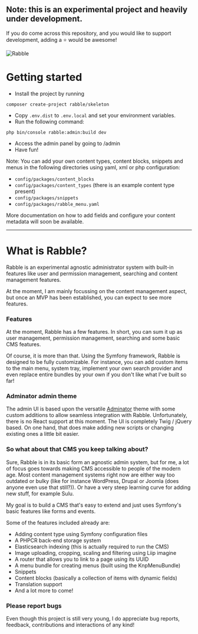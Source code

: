 ## Note: this is an experimental project and heavily under development.
If you do come across this repository, and you would like to support development, adding a :star: would be awesome!

![Rabble](https://i.imgur.com/UN19ZAJ.png "Rabble login screen")

# Getting started
- Install the project by running
```shell
composer create-project rabble/skeleton
```
- Copy `.env.dist` to `.env.local` and set your environment variables.
- Run the following command:
```shell
php bin/console rabble:admin:build dev
```
- Access the admin panel by going to <your-domain-here>/admin
- Have fun!

Note: You can add your own content types, content blocks, snippets and menus in the following directories using yaml, xml or php configuration:
- `config/packages/content_blocks`
- `config/packages/content_types` (there is an example content type present)
- `config/packages/snippets`
- `config/packages/rabble_menu.yaml`

More documentation on how to add fields and configure your content metadata will soon be available.

---

# What is Rabble?
Rabble is an experimental agnostic administrator system with built-in features like user and permission management, searching and content management features.

At the moment, I am mainly focussing on the content management aspect, but once an MVP has been established, you can expect to see more features.

### Features
At the moment, Rabble has a few features. In short, you can sum it up as user management, permission management, searching and some basic CMS features.

Of course, it is more than that. Using the Symfony framework, Rabble is designed to be fully customizable. For instance, you can add custom items to the main menu, system tray, implement your own search provider and even replace entire bundles by your own if you don't like what I've built so far!

### Adminator admin theme
The admin UI is based upon the versatile [Adminator](https://github.com/puikinsh/Adminator-admin-dashboard) theme with some custom additions to allow seamless integration with Rabble.
Unfortunately, there is no React support at this moment. The UI is completely Twig / jQuery based. On one hand, that does make adding new scripts or changing existing ones a little bit easier.

### So what about that CMS you keep talking about?
Sure, Rabble is in its basic form an agnostic admin system, but for me, a lot of focus goes towards making CMS accessible to people of the modern age.
Most content management systems right now are either way too outdated or bulky (like for instance WordPress, Drupal or Joomla (does anyone even use that still?)). Or have a very steep learning curve for adding new stuff, for example Sulu.

My goal is to build a CMS that's easy to extend and just uses Symfony's basic features like forms and events.

Some of the features included already are:
- Adding content type using Symfony configuration files
- A PHPCR back-end storage system
- Elasticsearch indexing (this is actually required to run the CMS)
- Image uploading, cropping, scaling and filtering using Liip imagine
- A router that allows you to link to a page using its UUID
- A menu bundle for creating menus (built using the KnpMenuBundle)
- Snippets
- Content blocks (basically a collection of items with dynamic fields)
- Translation support
- And a lot more to come!

### Please report bugs
Even though this project is still very young, I do appreciate bug reports, feedback, contributions and interactions of any kind!